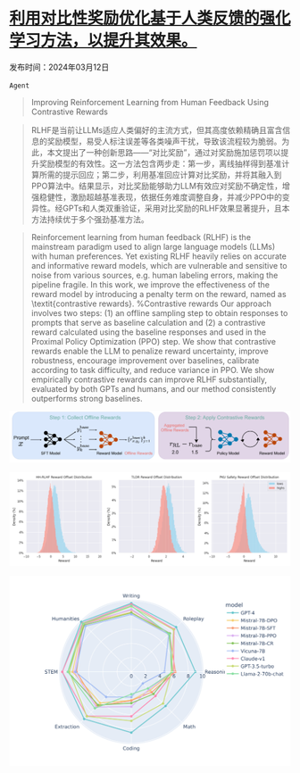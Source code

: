 # [利用对比性奖励优化基于人类反馈的强化学习方法，以提升其效果。](https://arxiv.org/abs/2403.07708)

发布时间：2024年03月12日

`Agent`

> Improving Reinforcement Learning from Human Feedback Using Contrastive Rewards

> RLHF是当前让LLMs适应人类偏好的主流方式，但其高度依赖精确且富含信息的奖励模型，易受人标注误差等各类噪声干扰，导致该流程较为脆弱。为此，本文提出了一种创新思路——“对比奖励”，通过对奖励施加惩罚项以提升奖励模型的有效性。这一方法包含两步走：第一步，离线抽样得到基准计算所需的提示回应；第二步，利用基准回应计算对比奖励，并将其融入到PPO算法中。结果显示，对比奖励能够助力LLM有效应对奖励不确定性，增强稳健性，激励超越基准表现，依据任务难度调整自身，并减少PPO中的变异性。经GPTs和人类双重验证，采用对比奖励的RLHF效果显著提升，且本方法持续优于多个强劲基准方法。

> Reinforcement learning from human feedback (RLHF) is the mainstream paradigm used to align large language models (LLMs) with human preferences. Yet existing RLHF heavily relies on accurate and informative reward models, which are vulnerable and sensitive to noise from various sources, e.g. human labeling errors, making the pipeline fragile. In this work, we improve the effectiveness of the reward model by introducing a penalty term on the reward, named as \textit{contrastive rewards}. %Contrastive rewards Our approach involves two steps: (1) an offline sampling step to obtain responses to prompts that serve as baseline calculation and (2) a contrastive reward calculated using the baseline responses and used in the Proximal Policy Optimization (PPO) step. We show that contrastive rewards enable the LLM to penalize reward uncertainty, improve robustness, encourage improvement over baselines, calibrate according to task difficulty, and reduce variance in PPO. We show empirically contrastive rewards can improve RLHF substantially, evaluated by both GPTs and humans, and our method consistently outperforms strong baselines.

![利用对比性奖励优化基于人类反馈的强化学习方法，以提升其效果。](../../../paper_images/2403.07708/x1.png)

![利用对比性奖励优化基于人类反馈的强化学习方法，以提升其效果。](../../../paper_images/2403.07708/reward_diff_distribution.png)

![利用对比性奖励优化基于人类反馈的强化学习方法，以提升其效果。](../../../paper_images/2403.07708/x2.png)